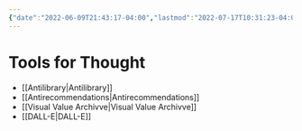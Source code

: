 ```yaml
---
{"date":"2022-06-09T21:43:17-04:00","lastmod":"2022-07-17T10:31:23-04:00","dg-publish":true,"dg-permalink":"toolsforthought","permalink":"/toolsforthought/","dgHomeLink":true,"dgPassFrontmatter":true}
---
```


# Tools for Thought

- [[Antilibrary|Antilibrary]]
- [[Antirecommendations|Antirecommendations]]
- [[Visual Value Archivve|Visual Value Archivve]]
- [[DALL-E|DALL-E]]